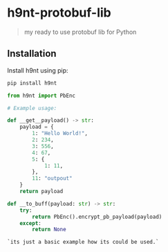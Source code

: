 # h9nt-protobuf-lib
> my ready to use protobuf lib for Python


## Installation

Install h9nt using pip:

```bash
pip install h9nt
```


```python
from h9nt import PbEnc

# Example usage:

def __get__payload() -> str:
    payload = {
        1: "Hello World!",
        2: 234,
        3: 556,
        4: 67,
        5: {
            1: 11,
        },
        11: "outpout"
    }
    return payload

def __to_buff(payload: str) -> str:
    try:
        return PbEnc().encrypt_pb_payload(payload)
    except:
        return None

`its just a basic example how its could be used.`
